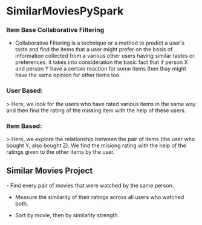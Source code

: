 # SimilarMoviesPySpark

### Item Base Collaborative Filtering
- Collaborative Filtering is a technique or a method to predict a user's taste and find the items that a user might prefer on the basis of information collected from a various other users having similar tastes or preferences.
it takes into consideration the basic fact that if person X and person Y have a certain reaction for some items then thay might have the same opinion for other items too.

<h3> User Based: </h3> > Here, we look for the users who have rated various items in the same way and then find the rating of the missing item with the help of these users.

<h3> Item Based: </h3> > Here, we explore the relationship between the pair of items (the user who bought Y, also bought Z). We find the misiong rating with the help of the ratings given to the other items by the user.

<h2> Similar Movies Project </h2>
- Find every pair of movies that were watched by the same person.

- Measure the similarity of their ratings across all users who watched both.

- Sort by movie, then by similarity strength.
